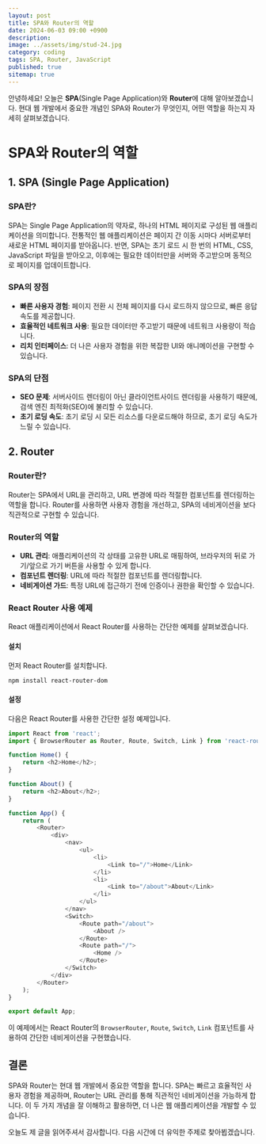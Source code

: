 ```yaml
---
layout: post
title: SPA와 Router의 역할
date: 2024-06-03 09:00 +0900
description: 
image: ../assets/img/stud-24.jpg
category: coding
tags: SPA, Router, JavaScript
published: true
sitemap: true
---
```


안녕하세요! 오늘은 **SPA**(Single Page Application)와 **Router**에 대해 알아보겠습니다. 현대 웹 개발에서 중요한 개념인 SPA와 Router가 무엇인지, 어떤 역할을 하는지 자세히 살펴보겠습니다.

# SPA와 Router의 역할

## 1. SPA (Single Page Application)

### SPA란?

SPA는 Single Page Application의 약자로, 하나의 HTML 페이지로 구성된 웹 애플리케이션을 의미합니다. 전통적인 웹 애플리케이션은 페이지 간 이동 시마다 서버로부터 새로운 HTML 페이지를 받아옵니다. 반면, SPA는 초기 로드 시 한 번의 HTML, CSS, JavaScript 파일을 받아오고, 이후에는 필요한 데이터만을 서버와 주고받으며 동적으로 페이지를 업데이트합니다.

### SPA의 장점

- **빠른 사용자 경험**: 페이지 전환 시 전체 페이지를 다시 로드하지 않으므로, 빠른 응답 속도를 제공합니다.
- **효율적인 네트워크 사용**: 필요한 데이터만 주고받기 때문에 네트워크 사용량이 적습니다.
- **리치 인터페이스**: 더 나은 사용자 경험을 위한 복잡한 UI와 애니메이션을 구현할 수 있습니다.

### SPA의 단점

- **SEO 문제**: 서버사이드 렌더링이 아닌 클라이언트사이드 렌더링을 사용하기 때문에, 검색 엔진 최적화(SEO)에 불리할 수 있습니다.
- **초기 로딩 속도**: 초기 로딩 시 모든 리소스를 다운로드해야 하므로, 초기 로딩 속도가 느릴 수 있습니다.

## 2. Router

### Router란?

Router는 SPA에서 URL을 관리하고, URL 변경에 따라 적절한 컴포넌트를 렌더링하는 역할을 합니다. Router를 사용하면 사용자 경험을 개선하고, SPA의 네비게이션을 보다 직관적으로 구현할 수 있습니다.

### Router의 역할

- **URL 관리**: 애플리케이션의 각 상태를 고유한 URL로 매핑하여, 브라우저의 뒤로 가기/앞으로 가기 버튼을 사용할 수 있게 합니다.
- **컴포넌트 렌더링**: URL에 따라 적절한 컴포넌트를 렌더링합니다.
- **네비게이션 가드**: 특정 URL에 접근하기 전에 인증이나 권한을 확인할 수 있습니다.

### React Router 사용 예제

React 애플리케이션에서 React Router를 사용하는 간단한 예제를 살펴보겠습니다.

#### 설치

먼저 React Router를 설치합니다.

```bash
npm install react-router-dom
```

#### 설정

다음은 React Router를 사용한 간단한 설정 예제입니다.

```javascript
import React from 'react';
import { BrowserRouter as Router, Route, Switch, Link } from 'react-router-dom';

function Home() {
    return <h2>Home</h2>;
}

function About() {
    return <h2>About</h2>;
}

function App() {
    return (
        <Router>
            <div>
                <nav>
                    <ul>
                        <li>
                            <Link to="/">Home</Link>
                        </li>
                        <li>
                            <Link to="/about">About</Link>
                        </li>
                    </ul>
                </nav>
                <Switch>
                    <Route path="/about">
                        <About />
                    </Route>
                    <Route path="/">
                        <Home />
                    </Route>
                </Switch>
            </div>
        </Router>
    );
}

export default App;
```

이 예제에서는 React Router의 `BrowserRouter`, `Route`, `Switch`, `Link` 컴포넌트를 사용하여 간단한 네비게이션을 구현했습니다.

## 결론

SPA와 Router는 현대 웹 개발에서 중요한 역할을 합니다. SPA는 빠르고 효율적인 사용자 경험을 제공하며, Router는 URL 관리를 통해 직관적인 네비게이션을 가능하게 합니다. 이 두 가지 개념을 잘 이해하고 활용하면, 더 나은 웹 애플리케이션을 개발할 수 있습니다.

오늘도 제 글을 읽어주셔서 감사합니다. 다음 시간에 더 유익한 주제로 찾아뵙겠습니다.
